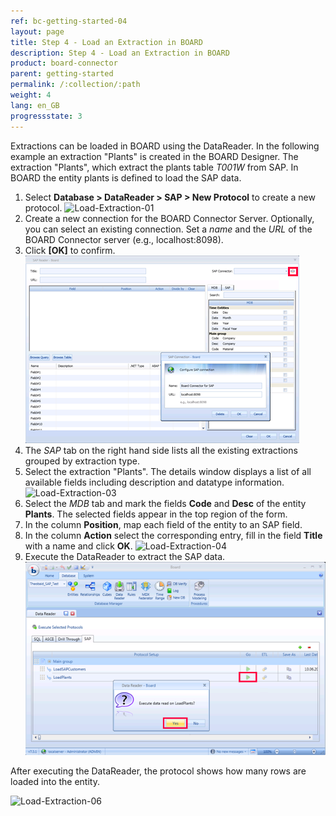 ```yaml
---
ref: bc-getting-started-04
layout: page
title: Step 4 - Load an Extraction in BOARD
description: Step 4 - Load an Extraction in BOARD
product: board-connector
parent: getting-started
permalink: /:collection/:path
weight: 4
lang: en_GB
progressstate: 3
---
```



Extractions can be loaded in BOARD using the DataReader. In the following example an extraction "Plants" is created in the BOARD Designer. 
The extraction "Plants", which extract the plants table *T001W* from SAP. 
In BOARD the entity plants is defined to load the SAP data. 

1. Select **Database > DataReader > SAP > New Protocol**  to create a new protocol.
![Load-Extraction-01](/img/content/Load-Extraction-01.png)
2. Create a new connection for the BOARD Connector Server. Optionally, you can select an existing connection. Set a *name* and the *URL* of the BOARD Connector server (e.g., localhost:8098).
3. Click **[OK]** to confirm.
![Load-Extraction-02](/img/content/Load-Extraction-02.png)
4. The *SAP* tab on the right hand side lists all the existing extractions grouped by extraction type. 
5. Select the extraction "Plants".  The details window displays a list of all available fields including description and datatype information.
![Load-Extraction-03](/img/content/Load-Extraction-03.png)
6. Select the *MDB* tab and mark the fields **Code** and **Desc**  of the entity **Plants**.
The selected fields appear in the top region of the form. 
7. In the column **Position**, map each field of the entity to an SAP field. 
8. In the column **Action**  select the corresponding entry, fill in the field **Title** with a name and click **OK**.
![Load-Extraction-04](/img/content/Load-Extraction-04.png)
9. Execute the DataReader to extract the SAP data.
![Load-Extraction-05](/img/content/Load-Extraction-05.png)

After executing the DataReader, the protocol shows how many rows are loaded into the entity.

![Load-Extraction-06](/img/content/Load-Extraction-06.png)
